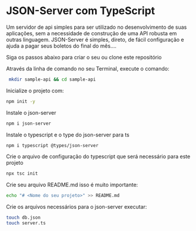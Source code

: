 # JSON-Server com TypeScript
Um servidor de api simples para ser utilizado no desenvolvimento de suas aplicações, sem a necessidade de construção de uma API robusta em outras linguagem. JSON-Server é simples, direto, de fácil configuração e ajuda a pagar seus boletos do final do mês....

Siga os passos abaixo para criar o seu ou clone este repositório

Através da linha de comando no seu Terminal, execute o comando:
```bash
 mkdir sample-api && cd sample-api
```
Inicialize o projeto com:
```bash
npm init -y
```
Instale o json-server
```bash
npm i json-server
```
Instale o typescript e o type do json-server para ts
```bash
npm i typescript @types/json-server
```
Crie o arquivo de configuração do typescript que será necessário para este projeto
```bash
npx tsc init
```
Crie seu arquivo README.md isso é muito importante:
```bash
echo "# <Nome do seu projeto>" >> README.md
```
Crie os arquivos necessários para o json-server executar:
```bash
touch db.json
touch server.ts
```